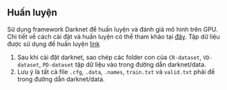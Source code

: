 ## Huấn luyện
Sử dụng framework Darknet để huấn luyện và đánh giá mô hình trên GPU. Chi tiết về cách cài đặt và huấn luyện có thể tham khảo tại [đây](https://github.com/AlexeyAB/darknet#how-to-compile-on-linux-using-make "Darknet").
Tập dữ liệu được sử dụng để huấn luyện [link](https://drive.google.com/file/d/1WJfI7YKfMf6gWIZzzWb7Du8mJifEnDyX/view?usp=drive_link)

1. Sau khi cài đặt darknet, sao chép các folder con của `CR-dataset`, `VD-dataset`, `PD-dataset` tập dữ liệu vào trong đường dẫn darknet/data. 
2. Lưu ý là tất cả file `.cfg`, `.data`, `.names`, `train.txt` và `valid.txt` phải để trong đường dẫn darknet/data.
